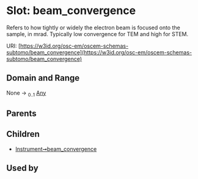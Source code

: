 
# Slot: beam_convergence

Refers to how tightly or widely the electron beam is focused onto the sample, in mrad. Typically low convergence for TEM and high for STEM.

URI: [https://w3id.org/osc-em/oscem-schemas-subtomo/beam_convergence](https://w3id.org/osc-em/oscem-schemas-subtomo/beam_convergence)


## Domain and Range

None &#8594;  <sub>0..1</sub> [Any](Any.md)

## Parents


## Children

 *  [Instrument➞beam_convergence](Instrument_beam_convergence.md)

## Used by

